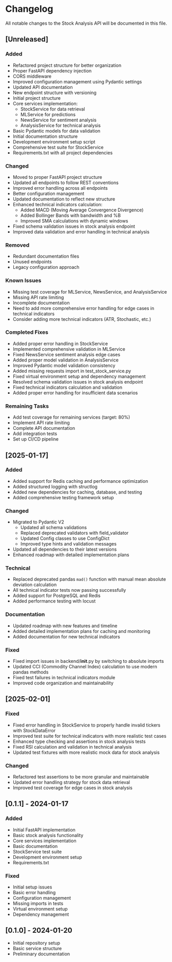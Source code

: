 # Changelog

All notable changes to the Stock Analysis API will be documented in this file.

## [Unreleased]

### Added
- Refactored project structure for better organization
- Proper FastAPI dependency injection
- CORS middleware
- Improved configuration management using Pydantic settings
- Updated API documentation
- New endpoint structure with versioning
- Initial project structure
- Core services implementation:
  - StockService for data retrieval
  - MLService for predictions
  - NewsService for sentiment analysis
  - AnalysisService for technical analysis
- Basic Pydantic models for data validation
- Initial documentation structure
- Development environment setup script
- Comprehensive test suite for StockService
- Requirements.txt with all project dependencies

### Changed
- Moved to proper FastAPI project structure
- Updated all endpoints to follow REST conventions
- Improved error handling across all endpoints
- Better configuration management
- Updated documentation to reflect new structure
- Enhanced technical indicators calculation:
  - Added MACD (Moving Average Convergence Divergence)
  - Added Bollinger Bands with bandwidth and %B
  - Improved SMA calculations with dynamic windows
- Fixed schema validation issues in stock analysis endpoint
- Improved data validation and error handling in technical analysis

### Removed
- Redundant documentation files
- Unused endpoints
- Legacy configuration approach

### Known Issues
- Missing test coverage for MLService, NewsService, and AnalysisService
- Missing API rate limiting
- Incomplete documentation
- Need to add more comprehensive error handling for edge cases in technical indicators
- Consider adding more technical indicators (ATR, Stochastic, etc.)

### Completed Fixes
- Added proper error handling in StockService
- Implemented comprehensive validation in MLService
- Fixed NewsService sentiment analysis edge cases
- Added proper model validation in AnalysisService
- Improved Pydantic model validation consistency
- Added missing requests import in test_stock_service.py
- Fixed virtual environment setup and dependency management
- Resolved schema validation issues in stock analysis endpoint
- Fixed technical indicators calculation and validation
- Added proper error handling for insufficient data scenarios

### Remaining Tasks
- Add test coverage for remaining services (target: 80%)
- Implement API rate limiting
- Complete API documentation
- Add integration tests
- Set up CI/CD pipeline

## [2025-01-17]

### Added
- Added support for Redis caching and performance optimization
- Added structured logging with structlog
- Added new dependencies for caching, database, and testing
- Added comprehensive testing framework setup

### Changed
- Migrated to Pydantic V2
  - Updated all schema validations
  - Replaced deprecated validators with field_validator
  - Updated Config classes to use ConfigDict
  - Improved type hints and validation messages
- Updated all dependencies to their latest versions
- Enhanced roadmap with detailed implementation plans

### Technical
- Replaced deprecated pandas `mad()` function with manual mean absolute deviation calculation
- All technical indicator tests now passing successfully
- Added support for PostgreSQL and Redis
- Added performance testing with locust

### Documentation
- Updated roadmap with new features and timeline
- Added detailed implementation plans for caching and monitoring
- Added documentation for new technical indicators

### Fixed
- Fixed import issues in backend/__init__.py by switching to absolute imports
- Updated CCI (Commodity Channel Index) calculation to use modern pandas methods
- Fixed test failures in technical indicators module
- Improved code organization and maintainability

## [2025-02-01]

### Fixed
- Fixed error handling in StockService to properly handle invalid tickers with StockDataError
- Improved test suite for technical indicators with more realistic test cases
- Enhanced type checking and assertions in stock analysis tests
- Fixed RSI calculation and validation in technical analysis
- Updated test fixtures with more realistic mock data for stock analysis

### Changed
- Refactored test assertions to be more granular and maintainable
- Updated error handling strategy for stock data retrieval
- Improved test coverage for edge cases in stock analysis

## [0.1.1] - 2024-01-17
### Added
- Initial FastAPI implementation
- Basic stock analysis functionality
- Core services implementation
- Basic documentation
- StockService test suite
- Development environment setup
- Requirements.txt

### Fixed
- Initial setup issues
- Basic error handling
- Configuration management
- Missing imports in tests
- Virtual environment setup
- Dependency management

## [0.1.0] - 2024-01-20
- Initial repository setup
- Basic service structure
- Preliminary documentation
